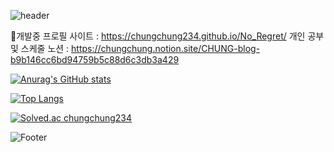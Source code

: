 ![header](https://capsule-render.vercel.app/api?type=모양&color=auto&height=높이&section=header&text="헤더입니다"&fontSize=20)



🔧개발중 프로필 사이트 : https://chungchung234.github.io/No_Regret/
개인 공부 및 스케줄 노션 : https://chungchung.notion.site/CHUNG-blog-b9b146cc6bd94759b5c88d6c3db3a429


[![Anurag's GitHub stats](https://github-readme-stats.vercel.app/api?username=chungchung234)](https://github.com/chungchung234/github-readme-stats)


[![Top Langs](https://github-readme-stats.vercel.app/api/top-langs/?username=chungchung234)](https://github.com/chungchung234/github-readme-stats)

[![Solved.ac
chungchung234](http://mazassumnida.wtf/api/generate_badge?boj={handle})](https://solved.ac/{handle})



![Footer](https://capsule-render.vercel.app/api?type=waving&color=auto&height=200&section=footer)
